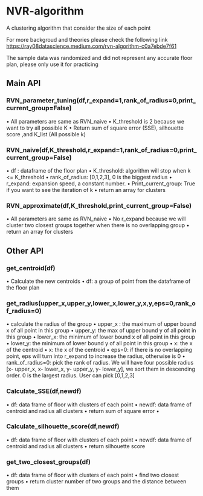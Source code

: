 # NVR-algorithm
A clustering algorithm that consider the size of each point

For more backgroud and theories please check the following link
https://ray08datascience.medium.com/rvn-algorithm-c0a7ebde7f61

The sample data was randomized and did not represent any accurate floor plan, please only use it for practicing 

## Main API

### RVN_parameter_tuning(df,r_expand=1,rank_of_radius=0,print_current_group=False)
•	All parameters are same as RVN_naive
•	K_threshold is 2 because we want to try all possible K
•	Return sum of square error (SSE), silhouette score ,and K_list (All possible k)


### RVN_naive(df,K_threshold,r_expand=1,rank_of_radius=0,print_current_group=False)
•	df : dataframe of the floor plan
•	K_threshold: algorithm will stop when k <= K_threshold
•	rank_of_radius: [0,1,2,3], 0 is the biggest radius
•	r_expand: expansion speed, a constant number.
•	Print_current_group: True if you want to see the iteration of k
•	return an array for clusters


### RVN_approximate(df,K_threshold,print_current_group=False)
•	All parameters are same as RVN_naive
•	No r_expand because we will cluster two closest groups together when there is no overlapping group
•	return an array for clusters

## Other API

### get_centroid(df)
•	Calculate the new centroids
•	df: a group of point from the dataframe of the floor plan 


### get_radius(upper_x,upper_y,lower_x,lower_y,x,y,eps=0,rank_of_radius=0)
•	calculate the radius of the group
•	upper_x : the maximum of upper bound x of all point in this group
•	upper_y:  the max of upper bound y of all point in this group 
•	lower_x:  the minimum of lower bound x of all point in this group 
•	lower_y: the minimum of lower bound y of all point in this group
•	x: the x of the centroid
•	x: the x of the centroid
•	eps=0: if there is no overlapping point, eps will turn into r_expand to increase the radius, otherwise is 0
•	rank_of_radius=0: pick the rank of radius. We will have four possible radius
[x- upper_x, x- lower_x, y- upper_y, y- lower_y], we sort them in descending order. 0 is the largest radius. User can pick [0,1,2,3]

### Calculate_SSE(df,newdf)
•	df: data frame of floor with clusters of each point
•	newdf: data frame of centroid and radius all clusters
•	return sum of square error
•	
### Calculate_silhouette_score(df,newdf)
•	df: data frame of floor with clusters of each point
•	newdf: data frame of centroid and radius all clusters
•	return silhouette score

### get_two_closest_groups(df)
•	df: data frame of floor with clusters of each point
•	find two closest groups
•	return cluster number of two groups and the distance between them



